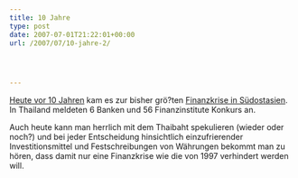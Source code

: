 ```yaml
---
title: 10 Jahre
type: post
date: 2007-07-01T21:22:01+00:00
url: /2007/07/10-jahre-2/




---
```

[Heute vor 10 Jahren][1] kam es zur bisher grö?ten [Finanzkrise in Südostasien][2]. In Thailand meldeten 6 Banken und 56 Finanzinstitute Konkurs an.

Auch heute kann man herrlich mit dem Thaibaht spekulieren (wieder oder noch?) und bei jeder Entscheidung hinsichtlich einzufrierender Investitionsmittel und Festschreibungen von Währungen bekommt man zu hören, dass damit nur eine Finanzkrise wie die von 1997 verhindert werden will.

 [1]: http://www.nationmultimedia.com/2007/07/02/headlines/headlines_30038908.php
 [2]: http://de.wikipedia.org/wiki/Asienkrise
